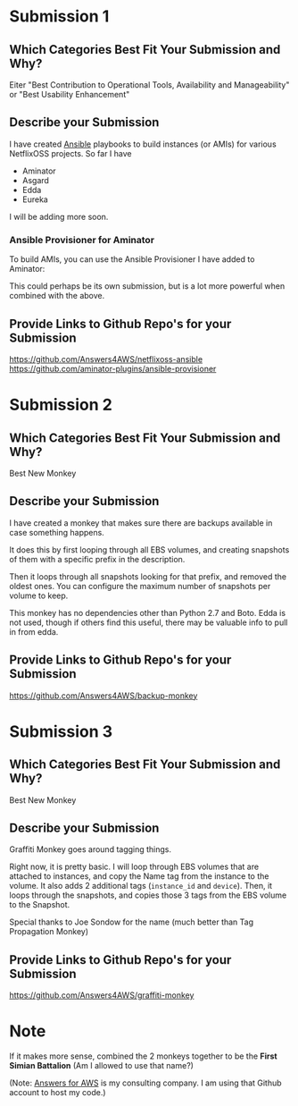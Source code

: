# Submission 1

## Which Categories Best Fit Your Submission and Why?

Eiter "Best Contribution to Operational Tools, Availability and Manageability" or "Best Usability Enhancement"

## Describe your Submission

I have created [Ansible](https://github.com/ansible/ansible/) playbooks to build instances (or AMIs) for various NetflixOSS projects. So far I have
* Aminator
* Asgard
* Edda
* Eureka

I will be adding more soon.

### Ansible Provisioner for Aminator

To build AMIs, you can use the Ansible Provisioner I have added to Aminator:

This could perhaps be its own submission, but is a lot more powerful when combined with the above.

## Provide Links to Github Repo's for your Submission

https://github.com/Answers4AWS/netflixoss-ansible
https://github.com/aminator-plugins/ansible-provisioner


# Submission 2

## Which Categories Best Fit Your Submission and Why?

Best New Monkey

## Describe your Submission

I have created a monkey that makes sure there are backups available in case something happens.

It does this by first looping through all EBS volumes, and creating snapshots of them with a specific prefix in the description.

Then it loops through all snapshots looking for that prefix, and removed the oldest ones. You can configure the maximum number of snapshots per volume to keep.

This monkey has no dependencies other than Python 2.7 and Boto. Edda is not used, though if others find this useful, there may be valuable info to pull in from edda.


## Provide Links to Github Repo's for your Submission

https://github.com/Answers4AWS/backup-monkey



# Submission 3

## Which Categories Best Fit Your Submission and Why?

Best New Monkey

## Describe your Submission

Graffiti Monkey goes around tagging things.

Right now, it is pretty basic. I will loop through EBS volumes that are attached to instances, and copy the Name tag from the instance to the volume. It also adds 2 additional tags (`instance_id` and `device`). Then, it loops through the snapshots, and copies those 3 tags from the EBS volume to the Snapshot.

Special thanks to Joe Sondow for the name (much better than Tag Propagation Monkey)


## Provide Links to Github Repo's for your Submission

https://github.com/Answers4AWS/graffiti-monkey


# Note

If it makes more sense, combined the 2 monkeys together to be the __First Simian Battalion__ (Am I allowed to use that name?)


(Note: [Answers for AWS](http://answersforaws.com/about/) is my consulting company. I am using that Github account to host my code.)